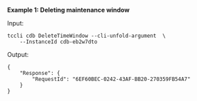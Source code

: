**Example 1: Deleting maintenance window**



Input: 

```
tccli cdb DeleteTimeWindow --cli-unfold-argument  \
    --InstanceId cdb-eb2w7dto
```

Output: 
```
{
    "Response": {
        "RequestId": "6EF60BEC-0242-43AF-BB20-270359FB54A7"
    }
}
```

